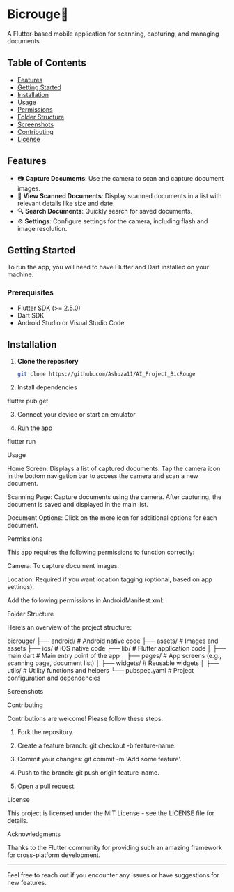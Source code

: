 # Bicrouge📄

A Flutter-based mobile application for scanning, capturing, and managing documents.

## Table of Contents
- [Features](#features)
- [Getting Started](#getting-started)
- [Installation](#installation)
- [Usage](#usage)
- [Permissions](#permissions)
- [Folder Structure](#folder-structure)
- [Screenshots](#screenshots)
- [Contributing](#contributing)
- [License](#license)

## Features

- 📷 **Capture Documents**: Use the camera to scan and capture document images.
- 📄 **View Scanned Documents**: Display scanned documents in a list with relevant details like size and date.
- 🔍 **Search Documents**: Quickly search for saved documents.
- ⚙️ **Settings**: Configure settings for the camera, including flash and image resolution.

## Getting Started

To run the app, you will need to have Flutter and Dart installed on your machine.

### Prerequisites

- Flutter SDK (>= 2.5.0)
- Dart SDK
- Android Studio or Visual Studio Code

## Installation

1. **Clone the repository**
   ```bash
   git clone https://github.com/Ashuza11/AI_Project_BicRouge

2. Install dependencies

flutter pub get


3. Connect your device or start an emulator


4. Run the app

flutter run



Usage

Home Screen: Displays a list of captured documents. Tap the camera icon in the bottom navigation bar to access the camera and scan a new document.

Scanning Page: Capture documents using the camera. After capturing, the document is saved and displayed in the main list.

Document Options: Click on the more icon for additional options for each document.


Permissions

This app requires the following permissions to function correctly:

Camera: To capture document images.

Location: Required if you want location tagging (optional, based on app settings).


Add the following permissions in AndroidManifest.xml:

<uses-permission android:name="android.permission.CAMERA" />
<uses-permission android:name="android.permission.ACCESS_FINE_LOCATION" />
<uses-permission android:name="android.permission.ACCESS_COARSE_LOCATION" />

Folder Structure

Here’s an overview of the project structure:

bicrouge/
├── android/                 # Android native code
├── assets/                  # Images and assets
├── ios/                     # iOS native code
├── lib/                     # Flutter application code
│   ├── main.dart            # Main entry point of the app
│   ├── pages/               # App screens (e.g., scanning page, document list)
│   ├── widgets/             # Reusable widgets
│   ├── utils/               # Utility functions and helpers
└── pubspec.yaml             # Project configuration and dependencies

Screenshots

Contributing

Contributions are welcome! Please follow these steps:

1. Fork the repository.


2. Create a feature branch: git checkout -b feature-name.


3. Commit your changes: git commit -m 'Add some feature'.


4. Push to the branch: git push origin feature-name.


5. Open a pull request.



License

This project is licensed under the MIT License - see the LICENSE file for details.

Acknowledgments

Thanks to the Flutter community for providing such an amazing framework for cross-platform development.


---

Feel free to reach out if you encounter any issues or have suggestions for new features.
